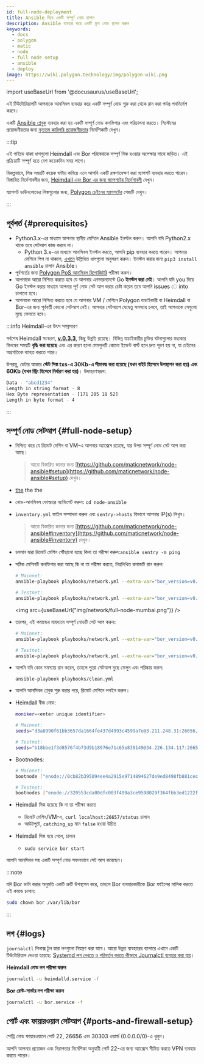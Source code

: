 ```yaml
---
id: full-node-deployment
title: Ansible দিয়ে একটি সম্পূর্ণ নোড চালান
description: Ansible ব্যবহার করে একটি ফুল নোড স্থাপন করুন
keywords:
  - docs
  - polygon
  - matic
  - node
  - full node setup
  - ansible
  - deploy
image: https://wiki.polygon.technology/img/polygon-wiki.png
---
```


import useBaseUrl from '@docusaurus/useBaseUrl';

এই টিউটোরিয়ালটি আপনাকে আনসিবল ব্যবহার করে একটি সম্পূর্ণ নোড শুরু করা থেকে রান করা পর্যন্ত পথনির্দেশ করবে।

একটি [Ansible প্লেবুক](https://docs.ansible.com/ansible/latest/user_guide/playbooks_intro.html) ব্যবহার করা হয় একটি সম্পূর্ণ নোড কনফিগার এবং পরিচালনা করতে। সিস্টেমের প্রয়োজনীয়তার জন্য [নূন্যতম কারিগরি প্রয়োজনীয়তার](technical-requirements.md) নির্দেশিকাটি দেখুন।

:::tip

এই গাইডে থাকা ধাপগুলো Heimdall এবং Bor পরিষেবাকে সম্পূর্ণ সিঙ্ক হওয়ার অপেক্ষার সাথে জড়িত। এই প্রক্রিয়াটি সম্পূর্ণ হতে বেশ কয়েকদিন সময় লাগে।

বিকল্পভাবে, সিঙ্ক সময়টি কয়েক ঘন্টায় কমিয়ে এনে আপনি একটি রক্ষণাবেক্ষণ করা স্ন্যাপশট ব্যবহার করতে পারেন। বিস্তারিত নির্দেশাবলীর জন্য, [<ins>Heimdall এবং Bor এর জন্য স্ন্যাপশটের নির্দেশাবলী</ins>](/docs/develop/network-details/snapshot-instructions-heimdall-bor) দেখুন।

স্ন্যাপশট ডাউনলোডের লিঙ্কগুলোর জন্য, [<ins>Polygon চেইনের স্ন্যাপশটের</ins>](https://snapshot.polygon.technology/) পেজটি দেখুন।

:::

## পূর্বশর্ত {#prerequisites}

- Python3.x-এর মাধ্যমে আপনার স্থানীয় মেশিনে Ansible ইনস্টল করুন। আপনি যদি Python2.x থাকে তবে সেটআপ কাজ করবে না।
    - Python 3.x-এর মাধ্যমে আনসিবল ইনস্টল করতে, আপনি pip ব্যবহার করতে পারেন। আপনার মেশিনে পিপ না থাকলে, [এখানে](https://pip.pypa.io/en/stable/) উল্লিখিত ধাপগুলো অনুসরণ করুন। ইনস্টল করার জন্য `pip3 install ansible` চালান Ansible।
- পূর্বশর্তের জন্য [Polygon PoS আনসিবল রিপোজিটরি](https://github.com/maticnetwork/node-ansible#requirements) পরীক্ষা করুন।
- আপনাকে আরো নিশ্চিত করতে হবে যে আপনার এনভারনমেন্টে Go **ইনস্টল করা নেই**। আপনি যদি you দিয়ে Go ইনস্টল করার মাধ্যমে আপনার পূর্ণ নোড সেট আপ করার চেষ্টা করেন তবে আপনি issues ে into চালানো হবে।
- আপনাকে আরো নিশ্চিত করতে হবে যে আপনার VM / মেশিনে Polygon যাচাইকারী বা Heimdall বা Bor-এর জন্য পূর্ববর্তী কোনো সেটআপ নেই। আপনার সেটআপে যেহেতু সমস্যায় চলবে, তাই আপনাকে সেগুলো মুছে ফেলতে হবে।

:::info Heimdall-এর উৎস সম্প্রসারণ

সর্বশেষ Heimdall সংস্করণ, **[v.0.3.3](https://github.com/maticnetwork/heimdall/releases/tag/v0.3.3)**, কিছু উন্নতি রয়েছে। বিভিন্ন যাচাইকারীর চুক্তির ঘটনাগুলোর মধ্যকার বিলম্বের সময়টি **বৃদ্ধি করা হয়েছে** এবং এর কারণ হলো মেমপুলটি
কোনো ইভেন্ট বার্স্ট হলে দ্রুত পূরণ হয় না, যা চেইনের অগ্রগতিকে ব্যাহত করতে পারে।

উপরন্তু, ডেটার আকার **স্টেট সিঙ্ক txs-এ 30Kb-এ সীমাবদ্ধ করা হয়েছে (যখন বাইট হিসেবে উপস্থাপন করা হয়) এবং 60Kb (যখন স্ট্রিং হিসেবে নির্ধারণ করা হয়)**। উদাহরণস্বরূপ:

```bash
Data - "abcd1234"
Length in string format - 8
Hex Byte representation - [171 205 18 52]
Length in byte format - 4
```
:::

## সম্পূর্ণ নোড সেটআপ {#full-node-setup}

- নিশ্চিত করে যে রিমোট মেশিন বা VM-এ আপনার অ্যাক্সেস রয়েছে, যার উপর সম্পূর্ণ নোড সেট আপ করা আছে।
  > আরো বিস্তারিত জানার জন্য [https://github.com/maticnetwork/node-ansible#setup](https://github.com/maticnetwork/node-ansible#setup) দেখুন।
- [the](https://github.com/maticnetwork/node-ansible)  the  the
- নোড-আনসিবল ফোল্ডারে ন্যাভিগেট করুন: `cd node-ansible`
- `inventory.yml` ফাইল সম্পাদনা করুন এবং `sentry->hosts` বিভাগে আপনার IP(s) লিখুন।
  > আরো বিস্তারিত জানার জন্য [https://github.com/maticnetwork/node-ansible#inventory](https://github.com/maticnetwork/node-ansible#inventory) দেখুন।
- চলমান দ্বারা রিমোট মেশিন পৌঁছানো হচ্ছে কিনা তা পরীক্ষা করুন:`ansible sentry -m ping`
- সঠিক মেশিনটি কনফিগার করা আছে কি না তা পরীক্ষা করতে, নিম্নলিখিত কমান্ডটি রান করুন:

  ```bash
  # Mainnet:
  ansible-playbook playbooks/network.yml --extra-var="bor_version=v0.3.7 heimdall_version=v0.3.3 network=mainnet node_type=sentry" --list-hosts

  # Testnet:
  ansible-playbook playbooks/network.yml --extra-var="bor_version=v0.3.7 heimdall_version=v0.3.3 network=mumbai node_type=sentry" --list-hosts
  ```

  <img src={useBaseUrl("img/network/full-node-mumbai.png")} />

- তারপর, এই কমান্ডের মাহদ্যমে সম্পূর্ণ নোডটি সেট আপ করুন:

  ```bash
  # Mainnet:
  ansible-playbook playbooks/network.yml --extra-var="bor_version=v0.3.7 heimdall_version=v0.3.3 network=mainnet node_type=sentry"

  # Testnet:
  ansible-playbook playbooks/network.yml --extra-var="bor_version=v0.3.7 heimdall_version=v0.3.3 network=mumbai node_type=sentry"
  ```

- আপনি যদি কোন সমস্যায় রান করেন, তাহলে পুরো সেটআপ মুছে ফেলুন এবং পরিষ্কার করুন:
  ```
  ansible-playbook playbooks/clean.yml
  ```

- আপনি আনসিবল প্লেবুক শুরু করার পরে, রিমোট মেশিনে লগইন করুন।

- Heimdall বীজ নোড:

  ```bash
  moniker=<enter unique identifier>

  # Mainnet:
  seeds="d3a8990f61bb3657da1664fe437d4993c4599a7e@3.211.248.31:26656,d3d7d397339c9126235dfab11bf925e269776f4f@3.212.183.151:26656,68254d33685fad151e45bfe1ed33d538ba6ec8cb@3.93.224.197:26656,d26c54ebbf274896f12977bb13d83ac1237a8226@184.73.124.158:26656,f4f605d60b8ffaaf15240564e58a81103510631c@159.203.9.164:26656,4fb1bc820088764a564d4f66bba1963d47d82329@44.232.55.71:26656,2eadba4be3ce47ac8db0a3538cb923b57b41c927@35.199.4.13:26656,25f5f65a09c56e9f1d2d90618aa70cd358aa68da@35.230.116.151:26656,3b23b20017a6f348d329c102ddc0088f0a10a444@35.221.13.28:26656"

  # Testnet:
  seeds="b18bbe1f3d8576f4b73d9b18976e71c65e839149@34.226.134.117:26656,4cd60c1d76e44b05f7dfd8bab3f447b119e87042@54.147.31.250:26656,7a6c7b5d25b13ce3448b047dbebeb1a19cc2e092@18.213.200.99:26656"
  ```
- Bootnodes:

  ```bash
  # Mainnet:
  bootnode ["enode://0cb82b395094ee4a2915e9714894627de9ed8498fb881cec6db7c65e8b9a5bd7f2f25cc84e71e89d0947e51c76e85d0847de848c7782b13c0255247a6758178c@44.232.55.71:30303,enode://88116f4295f5a31538ae409e4d44ad40d22e44ee9342869e7d68bdec55b0f83c1530355ce8b41fbec0928a7d75a5745d528450d30aec92066ab6ba1ee351d710@159.203.9.164:30303","enode://4be7248c3a12c5f95d4ef5fff37f7c44ad1072fdb59701b2e5987c5f3846ef448ce7eabc941c5575b13db0fb016552c1fa5cca0dda1a8008cf6d63874c0f3eb7@3.93.224.197:30303","enode://32dd20eaf75513cf84ffc9940972ab17a62e88ea753b0780ea5eca9f40f9254064dacb99508337043d944c2a41b561a17deaad45c53ea0be02663e55e6a302b2@3.212.183.151:30303"]

  # Testnet:
  bootnodes ["enode://320553cda00dfc003f499a3ce9598029f364fbb3ed1222fdc20a94d97dcc4d8ba0cd0bfa996579dcc6d17a534741fb0a5da303a90579431259150de66b597251@54.147.31.250:30303","enode://f0f48a8781629f95ff02606081e6e43e4aebd503f3d07fc931fad7dd5ca1ba52bd849a6f6c3be0e375cf13c9ae04d859c4a9ae3546dc8ed4f10aa5dbb47d4998@34.226.134.117:30303"]
  ```

- Heimdall সিঙ্ক হয়েছে কি না তা পরীক্ষা করতে
    - রিমোট মেশিন/VM-এ, `curl localhost:26657/status` চালান
    - আউটপুটে, `catching_up` মান `false` হওয়া উচিত

- Heimdall সিঙ্ক হয়ে গেলে, চালান
    - `sudo service bor start`

আপনি আনসিবল সহ একটি সম্পূর্ণ নোড সফলভাবে সেট আপ করেছেন।

:::note

যদি Bor ডাটা করার অনুমতি একটি ত্রুটি উপস্থাপন করে, তাহলে Bor ব্যবহারকারীকে Bor ফাইলের মালিক করতে এই কমান্ড চালান:

```bash
sudo chown bor /var/lib/bor
```

:::
## লগ {#logs}

`journalctl` লিনাক্স টুল দ্বারা লগগুলো নিয়ন্ত্রণ করা যাবে। আরো উন্নত ব্যবহারের ব্যাপারে এখানে একটি টিউটোরিয়াল দেওয়া হয়েছে: [Systemd লগ দেখতে ও পরিবর্তন করতে কীভাবে Journalctl ব্যবহার করা যায়](https://www.digitalocean.com/community/tutorials/how-to-use-journalctl-to-view-and-manipulate-systemd-logs)।

**Heimdall নোড লগ পরীক্ষা করুন**

```bash
journalctl -u heimdalld.service -f
```

**Bor রেস্ট-সার্ভার লগ পরীক্ষা করুন**

```bash
journalctl -u bor.service -f
```

## পোর্ট এবং ফায়ারওয়াল সেটআপ {#ports-and-firewall-setup}

সেন্ট্রি নোড ফায়ারওয়ালে পোর্ট 22, 26656 এবং 30303 ওয়ার্ল্ড (0.0.0.0/0)-এ খুলুন।

আপনি আপনার প্রয়োজন এবং নিরাপত্তার নির্দেশিকা অনুযায়ী পোর্ট 22-এর জন্য অ্যাক্সেস সীমিত করতে VPN ব্যবহার করতে পারেন।